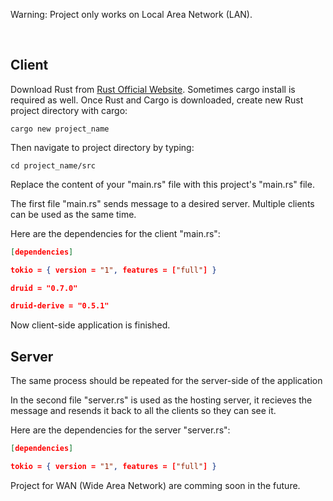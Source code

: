 Warning: Project only works on Local Area Network (LAN).

<br/>

<h2>Client</h2>


Download Rust from [Rust Official Website](https://www.rust-lang.org/tools/install). Sometimes cargo install is required as well.
Once Rust and Cargo is downloaded, create new Rust project directory with cargo:

```console
cargo new project_name
```
Then navigate to project directory by typing:

```console
cd project_name/src
```
Replace the content of your "main.rs" file with this project's "main.rs" file.


The first file "main.rs" sends message to a desired server. Multiple clients can be used as the same time. 

Here are the dependencies for the client "main.rs":

```json
[dependencies]

tokio = { version = "1", features = ["full"] }

druid = "0.7.0"

druid-derive = "0.5.1"
```
Now client-side application is finished.


<h2>Server</h2>


The same process should be repeated for the server-side of the application

In the second file "server.rs" is used as the hosting server, it recieves the message and resends it back to all the clients so they can see it. 

Here are the dependencies for the server "server.rs":
```json
[dependencies]

tokio = { version = "1", features = ["full"] }
```


Project for WAN (Wide Area Network) are comming soon in the future.
